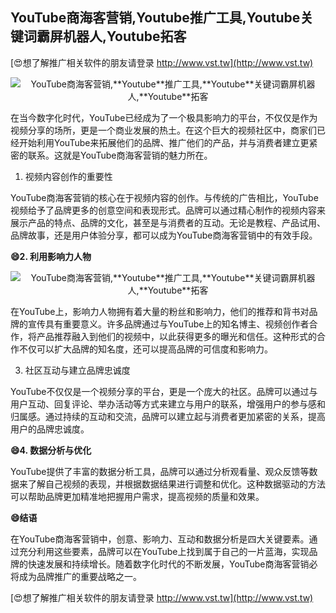 ## **YouTube商海客营销,**Youtube**推广工具,**Youtube**关键词霸屏机器人,**Youtube**拓客**

[😍想了解推广相关软件的朋友请登录 http://www.vst.tw](http://www.vst.tw)

 <center><img src="https://vst.tw/MP4/tuiguang/png/0.png" alt="YouTube商海客营销,**Youtube**推广工具,**Youtube**关键词霸屏机器人,**Youtube**拓客"></center>

在当今数字化时代，YouTube已经成为了一个极具影响力的平台，不仅仅是作为视频分享的场所，更是一个商业发展的热土。在这个巨大的视频社区中，商家们已经开始利用YouTube来拓展他们的品牌、推广他们的产品，并与消费者建立更紧密的联系。这就是YouTube商海客营销的魅力所在。

1. 视频内容创作的重要性

YouTube商海客营销的核心在于视频内容的创作。与传统的广告相比，YouTube视频给予了品牌更多的创意空间和表现形式。品牌可以通过精心制作的视频内容来展示产品的特点、品牌的文化，甚至是与消费者的互动。无论是教程、产品试用、品牌故事，还是用户体验分享，都可以成为YouTube商海客营销中的有效手段。

**😄2. 利用影响力人物**

 <center><img src="https://vst.tw/MP4/tuiguang/png/2.png" alt="YouTube商海客营销,**Youtube**推广工具,**Youtube**关键词霸屏机器人,**Youtube**拓客"></center>

在YouTube上，影响力人物拥有着大量的粉丝和影响力，他们的推荐和背书对品牌的宣传具有重要意义。许多品牌通过与YouTube上的知名博主、视频创作者合作，将产品推荐融入到他们的视频中，以此获得更多的曝光和信任。这种形式的合作不仅可以扩大品牌的知名度，还可以提高品牌的可信度和影响力。

3. 社区互动与建立品牌忠诚度

YouTube不仅仅是一个视频分享的平台，更是一个庞大的社区。品牌可以通过与用户互动、回复评论、举办活动等方式来建立与用户的联系，增强用户的参与感和归属感。通过持续的互动和交流，品牌可以建立起与消费者更加紧密的关系，提高用户的品牌忠诚度。

**😄4. 数据分析与优化**

YouTube提供了丰富的数据分析工具，品牌可以通过分析观看量、观众反馈等数据来了解自己视频的表现，并根据数据结果进行调整和优化。这种数据驱动的方法可以帮助品牌更加精准地把握用户需求，提高视频的质量和效果。

**😄结语**

在YouTube商海客营销中，创意、影响力、互动和数据分析是四大关键要素。通过充分利用这些要素，品牌可以在YouTube上找到属于自己的一片蓝海，实现品牌的快速发展和持续增长。随着数字化时代的不断发展，YouTube商海客营销必将成为品牌推广的重要战略之一。

[😍想了解推广相关软件的朋友请登录 http://www.vst.tw](http://www.vst.tw)



